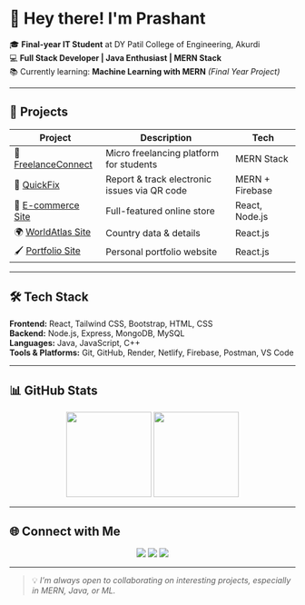 # 👋 Hey there! I'm Prashant  

🎓 **Final-year IT Student** at DY Patil College of Engineering, Akurdi  
💻 **Full Stack Developer | Java Enthusiast | MERN Stack**  
📚 Currently learning: **Machine Learning with MERN** *(Final Year Project)*  

---

## 🚀 Projects  

| Project | Description | Tech |
|---------|-------------|------|
| 💼 [FreelanceConnect](https://github.com/chaudarprashant/FreelanceLink) | Micro freelancing platform for students | MERN Stack |
| 🔧 [QuickFix](https://github.com/chaudarprashant/QuickFix) | Report & track electronic issues via QR code | MERN + Firebase |
| 🛒 [E-commerce Site](https://github.com/chaudarprashant/E-COMMERCE) | Full-featured online store | React, Node.js |
| 🌍 [WorldAtlas Site](https://github.com/chaudarprashant/WorldAtlas) | Country data & details | React.js |
| 🖌 [Portfolio Site](https://github.com/chaudarprashant/MYPORTFOLIO) | Personal portfolio website | React.js |

---

## 🛠 Tech Stack  

**Frontend:** React, Tailwind CSS, Bootstrap, HTML, CSS  
**Backend:** Node.js, Express, MongoDB, MySQL  
**Languages:** Java, JavaScript, C++  
**Tools & Platforms:** Git, GitHub, Render, Netlify, Firebase, Postman, VS Code  

---

## 📊 GitHub Stats  

<p align="center">
  <img src="https://github-readme-stats.vercel.app/api?username=chaudarprashant&show_icons=true&theme=radical" height="150" />
  <img src="https://github-readme-streak-stats.herokuapp.com/?user=chaudarprashant&theme=radical" height="150" />
</p>  

---

## 🌐 Connect with Me  

<p align="center">
  <a href="https://www.linkedin.com/in/prashant-chaudar-690425253"><img src="https://img.shields.io/badge/-LinkedIn-0077B5?style=for-the-badge&logo=linkedin&logoColor=white" /></a>
  <a href="https://portfolio-vn3f.onrender.com"><img src="https://img.shields.io/badge/-Portfolio-000000?style=for-the-badge&logo=react&logoColor=white" /></a>
  <a href="mailto:prashantchaudar666@gmail.com"><img src="https://img.shields.io/badge/-Email-D14836?style=for-the-badge&logo=gmail&logoColor=white" /></a>
</p>  

---

> 💡 *I’m always open to collaborating on interesting projects, especially in MERN, Java, or ML.*  
